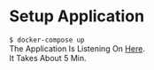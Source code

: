 # Setup Application
`$ docker-compose up`  
The Application Is Listening On [Here](http://localhost:3000).  
It Takes About 5 Min.
